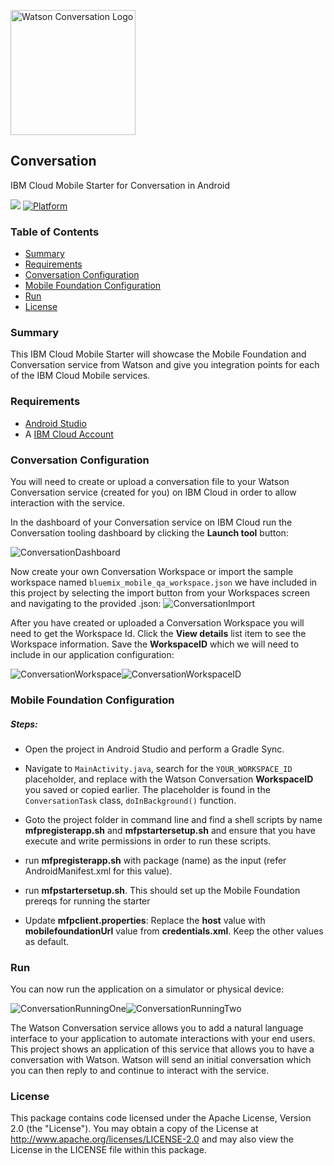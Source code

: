 <img
src="https://bluemixassets.eu-gb.mybluemix.net/api/Products/image/logos/conversation.svg?key=[starter-watson-conversation]&event=readme-image-view" alt="Watson Conversation Logo" width="200px"/>

## Conversation
IBM Cloud Mobile Starter for Conversation in Android

[![](https://img.shields.io/badge/bluemix-powered-blue.svg)](https://bluemix.net)
[![Platform](https://img.shields.io/badge/platform-android-lightgrey.svg?style=flat)](https://developer.android.com/index.html)

### Table of Contents
* [Summary](#summary)
* [Requirements](#requirements)
* [Conversation Configuration](#conversation-configuration)
* [Mobile Foundation Configuration](#mobile-foundation-configuration)
* [Run](#run)
* [License](#license)

### Summary
This IBM Cloud Mobile Starter will showcase the Mobile Foundation and Conversation service from Watson and give you integration points for each of the IBM Cloud Mobile services.

### Requirements
* [Android Studio](https://developer.android.com/studio/index.html)
* A [IBM Cloud Account](https://www.bluemix.net/)

### Conversation Configuration
You will need to create or upload a conversation file to your Watson Conversation service (created for you) on IBM Cloud in order to allow interaction with the service.

In the dashboard of your Conversation service on IBM Cloud run the Conversation tooling dashboard by clicking the **Launch tool** button:

![ConversationDashboard](README_Images/ConversationDashboard.png)

Now create your own Conversation Workspace or import the sample workspace named `bluemix_mobile_qa_workspace.json` we have included in this project by selecting the import button from your Workspaces screen and navigating to the provided .json:
![ConversationImport](README_Images/ConversationImport.png)

After you have created or uploaded a Conversation Workspace you will need to get the Workspace Id. Click the **View details** list item to see the Workspace information. Save the **WorkspaceID** which we will need to include in our application configuration:

![ConversationWorkspace](README_Images/ConversationWorkspace.png)![ConversationWorkspaceID](README_Images/ConversationWorkspaceID.png)


### Mobile Foundation Configuration

##### Steps:

* Open the project in Android Studio and perform a Gradle Sync.
* Navigate to `MainActivity.java`, search for the `YOUR_WORKSPACE_ID` placeholder, and replace with the Watson Conversation **WorkspaceID** you saved or copied earlier.  The placeholder is found in the `ConversationTask` class, `doInBackground()` function.

* Goto the project folder in command line and find a shell scripts by name **mfpregisterapp.sh** and **mfpstartersetup.sh** and ensure that you have execute and write permissions in order to run these scripts.
* run **mfpregisterapp.sh** with package (name) as the input (refer AndroidManifest.xml for this value).
* run **mfpstartersetup.sh**. This should set up the Mobile Foundation prereqs for running the starter
* Update **mfpclient.properties**: Replace the **host** value with **mobilefoundationUrl** value from **credentials.xml**. Keep the other values as default.

### Run
You can now run the application on a simulator or physical device:

![ConversationRunningOne](README_Images/ConversationRunningOne.png)![ConversationRunningTwo](README_Images/ConversationRunningTwo.png)


The Watson Conversation service allows you to add a natural language interface to your application to automate interactions with your end users. This project shows an application of this service that allows you to have a conversation with Watson. Watson will send an initial conversation which you can then reply to and continue to interact with the service.

### License
This package contains code licensed under the Apache License, Version 2.0 (the "License"). You may obtain a copy of the License at http://www.apache.org/licenses/LICENSE-2.0 and may also view the License in the LICENSE file within this package.
